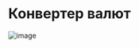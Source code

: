 # Конвертер валют
![image](https://user-images.githubusercontent.com/90763305/138260074-9fa480e6-3000-4002-999b-58031ee69564.png)
